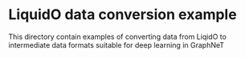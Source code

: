 # LiquidO data conversion example

This directory contain examples of converting data from LiqidO to intermediate data formats suitable for deep learning in GraphNeT 
